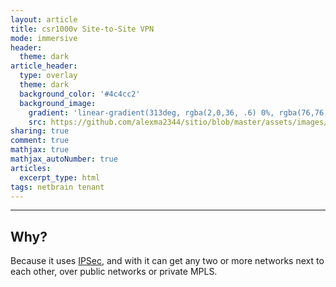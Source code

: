 ```yaml
---
layout: article
title: csr1000v Site-to-Site VPN
mode: immersive
header:
  theme: dark
article_header:
  type: overlay
  theme: dark
  background_color: '#4c4cc2'
  background_image:
    gradient: 'linear-gradient(313deg, rgba(2,0,36, .6) 0%, rgba(76,76,194, .6) 47%, rgba(0,212,255, .6) 100%)'
    src: https://github.com/alexma2344/sitio/blob/master/assets/images/rainbows.jpg?raw=true"
sharing: true
comment: true
mathjax: true
mathjax_autoNumber: true
articles:
  excerpt_type: html
tags: netbrain tenant
---
```


<!--more-->

---

## Why?

Because it uses [IPSec](https://en.wikipedia.org/wiki/IPsec#IETF_documentation), and with it can get any two or more networks next to each other, over public networks or private MPLS.